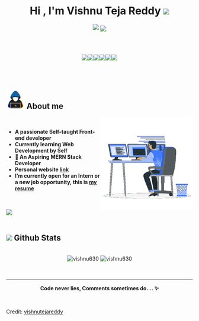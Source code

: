 <!---
vishnu630/vishnu630 is a ✨ special ✨ repository because its `README.md` (this file) appears on your GitHub profile.
--->

<h1 align="center"><b>Hi , I'm Vishnu Teja Reddy </b><img src="https://media.giphy.com/media/hvRJCLFzcasrR4ia7z/giphy.gif" width="35"></h1>

<p align="center">
  <a href="https://github.com/DenverCoder1/readme-typing-svg"><img src="https://readme-typing-svg.herokuapp.com?font=Time+New+Roman&color=cyan&size=25&center=true&vCenter=true&width=600&height=100&lines=Self-taught+Front-End+Developer,;Information+Technology+Student,;Active+Learner/Researcher,;Love+to+learn+new+stuffs..<3"></a>
	<img align="center" src="https://github.com/mayankchaudhary26/Cool-Readme-ideas/blob/master/data/chill%20scene.gif" />
<br>
<br>
</p>


<br>

<p align="center">
  <img src="https://media3.giphy.com/media/ln7z2eWriiQAllfVcn/200w.webp" width="100"><img src="https://i.giphy.com/media/LMt9638dO8dftAjtco/200.webp" width="100"><img src="https://i.giphy.com/media/eNAsjO55tPbgaor7ma/200w.webp" width="100"><img src="https://media3.giphy.com/media/kdFc8fubgS31b8DsVu/giphy.webp" width="100"><img src="https://i.giphy.com/media/KzJkzjggfGN5Py6nkT/200.webp" width="100"><img src="https://i.giphy.com/media/IdyAQJVN2kVPNUrojM/200.webp" width="100">
</p>
<br>
<br> 

## <picture><img src = "https://github.com/0xAbdulKhalid/0xAbdulKhalid/raw/main/assets/mdImages/about_me.gif" width = 50px></picture> **About me**
<b>
<picture> <img align="right" src="https://github.com/0xAbdulKhalid/0xAbdulKhalid/raw/main/assets/mdImages/Right_Side.gif" width = 250px></picture>

<br>

- A passionate Self-taught Front-end developer
- Currently learning Web Development by Self
- 🌱 An Aspiring MERN Stack Developer
- Personal website [link](https://vishnutejareddy.me/)
- I’m currently open for an Intern or a new job opportunity, this is [my resume](https://www.vishnutejareddy.me)

<br><br>
</b>
<img src="https://user-images.githubusercontent.com/73097560/115834477-dbab4500-a447-11eb-908a-139a6edaec5c.gif"><br><br>


## <img src="https://media.giphy.com/media/iY8CRBdQXODJSCERIr/giphy.gif" width="35"><b> Github Stats </b>
<br>

<div align="center">
<!-- <a href="https://github.com/vishnu630/"> -->

  <img src="https://github-readme-stats.vercel.app/api/top-langs?username=vishnu630&show_icons=true&locale=en&layout=compact&line_height=20&title_color=7A7ADB&icon_color=2234AE&text_color=D3D3D3&bg_color=0,000000,130F40" width="375" alt="vishnu630"/>
	<img src='https://komarev.com/ghpvc/?username=vishnu630&color=dc143c' width="280" alt="vishnu630"/>
<!-- </a> -->
</div>
<br>
<br>

<hr>
<div align='center'>

<b>Code never lies, Comments sometimes do.... ✨</b>

</div>
<br>

Credit: [vishnutejareddy](https://github.com/vishnu630/vishnu630)

